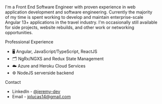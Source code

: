 I'm a Front End Software Engineer with proven experience in web application development and software engineering. Currently the majority of my time is spent working to develop and maintain enterprise-scale Angular 13+ applications in the travel industry. I'm occasionally still available for side projects, website rebuilds, and other work or networking opportunities.

Professional Experience
- 🖥 Angular, JavaScript/TypeScript, ReactJS 
- 🗂️ NgRx/NGXS and Redux State Management
- ☁️ Azure and Heroku Cloud Services
- ⚙️ NodeJS serverside backend

Contact
- LinkedIn - [@jeremy-dev](https://www.linkedin.com/in/jeremy-dev/)
- Email - [jplucas14@gmail.com](mailto:jplucas14@gmail.com)
